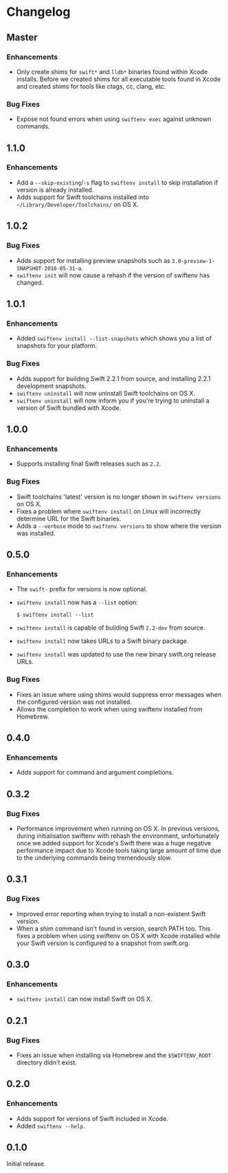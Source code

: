 # Changelog

## Master

### Enhancements

- Only create shims for `swift*` and `lldb*` binaries found within Xcode
  installs. Before we created shims for all executable tools found in Xcode
  and created shims for tools like ctags, cc, clang, etc.

### Bug Fixes

- Expose not found errors when using `swiftenv exec` against unknown commands.


## 1.1.0

### Enhancements

- Add a `--skip-existing`/`-s` flag to `swiftenv install` to skip installation
  if version is already installed.
- Adds support for Swift toolchains installed into
  `~/Library/Developer/Toolchains/` on OS X.


## 1.0.2

### Bug Fixes

- Adds support for installing preview snapshots such as
  `3.0-preview-1-SNAPSHOT-2016-05-31-a`.
- `swiftenv init` will now cause a rehash if the version of swiftenv has
  changed.


## 1.0.1

### Enhancements

- Added `swiftenv install --list-snapshots` which shows you a list of
  snapshots for your platform.

### Bug Fixes

- Adds support for building Swift 2.2.1 from source, and installing 2.2.1
  development snapshots.
- `swiftenv uninstall` will now uninstall Swift toolchains on OS X.
- `swiftenv uninstall` will now inform you if you're trying to uninstall
  a version of Swift bundled with Xcode.


## 1.0.0

### Enhancements

- Supports installing final Swift releases such as `2.2`.

### Bug Fixes

- Swift toolchains 'latest' version is no longer shown in `swiftenv versions`
  on OS X.
- Fixes a problem where `swiftenv install` on Linux will incorrectly
  determine URL for the Swift binaries.
- Adds a `--verbose` mode to `swiftenv versions` to show where the version was
  installed.


## 0.5.0

### Enhancements

- The `swift-` prefix for versions is now optional.
- `swiftenv install` now has a `--list` option:

    ```shell
    $ swiftenv install --list
    ```

- `swiftenv install` is capable of building Swift `2.2-dev` from source.
- `swiftenv install` now takes URLs to a Swift binary package.
- `swiftenv install` was updated to use the new binary swift.org release URLs.

### Bug Fixes

- Fixes an issue where using shims would suppress error messages when the
  configured version was not installed.
- Allows the completion to work when using swiftenv installed from Homebrew.

## 0.4.0

### Enhancements

- Adds support for command and argument completions.

## 0.3.2

### Bug Fixes

- Performance improvement when running on OS X. In previous versions, during
  initialisation swiftenv with rehash the environment, unfortunately once we
  added support for Xcode's Swift there was a huge negative performance impact
  due to Xcode tools taking large amount of time due to the underlying commands
  being tremendously slow.

## 0.3.1

### Bug Fixes

- Improved error reporting when trying to install a non-existent Swift version.
- When a shim command isn't found in version, search PATH too. This fixes a
  problem when using swiftenv on OS X with Xcode installed while your Swift
  version is configured to a snapshot from swift.org.

## 0.3.0

### Enhancements

- `swiftenv install` can now install Swift on OS X.

## 0.2.1

### Bug Fixes

* Fixes an issue when installing via Homebrew and the `$SWIFTENV_ROOT`
  directory didn't exist.

## 0.2.0

### Enhancements

* Adds support for versions of Swift included in Xcode.
* Added `swiftenv --help`.

## 0.1.0

Initial release.
